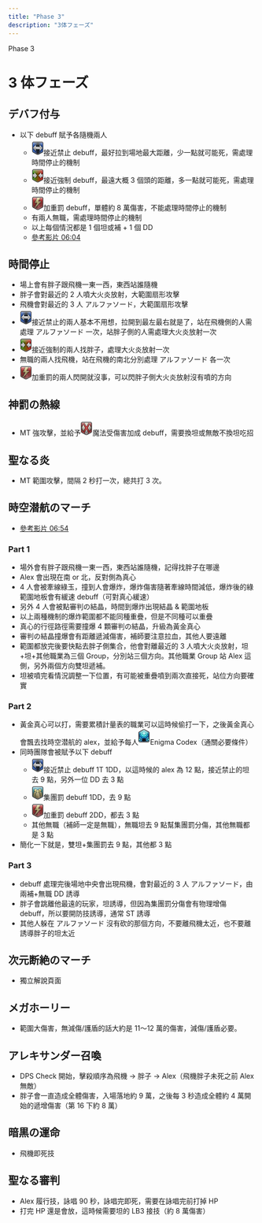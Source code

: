 ```yaml
---
title: "Phase 3"
description: "3体フェーズ"
---
```


<div class="page-header phase3">
  <div class="page-header-content">
    <p>Phase 3</p>
    <h1>3 体フェーズ</h1>
  </div>
</div>

<style>
  .page-header.phase3 {
    background-image: url('/cover3.jpg');
  }
</style>

<Timeline>
  <template v-slot:timeline-content>
    <li><span>0:00</span><RouterLink to="#デバフ付与">デバフ付与</RouterLink></li>
    <li><span>0:12</span><RouterLink to="#時間停止">時間停止</RouterLink></li>
    <li><span>0:33</span><RouterLink to="#神罰の熱線">神罰の熱線</RouterLink></li>
    <li><span>0:37</span><RouterLink to="#聖なる炎">聖なる炎</RouterLink></li>
    <li><span>0:50</span><RouterLink to="#時空潜航のマーチ">時空潜航のマーチ</RouterLink></li>
    <li><span>1:53</span><RouterLink to="#">アレキサンダー再出現</RouterLink></li>
    <li><span>2:03</span><RouterLink to="#神罰の熱線">神罰の熱線</RouterLink></li>
    <li><span>2:09</span><RouterLink to="#聖なる炎">聖なる炎</RouterLink></li>
    <li><span>2:21</span><RouterLink to="#次元断絶のマーチ">次元断絶のマーチ</RouterLink></li>
    <li><span>3:07</span><RouterLink to="#">アレキサンダー再出現</RouterLink></li>
    <li><span>3:15</span><RouterLink to="#メガホーリー">メガホーリー</RouterLink></li>
    <li><span>3:22</span><RouterLink to="#メガホーリー">メガホーリー</RouterLink></li>
    <li><span>3:32</span><RouterLink to="#アレキサンダー召喚">アレキサンダー召喚</RouterLink></li>
    <li><span>4:04</span><RouterLink to="#暗黒の運命">暗黒の運命</RouterLink></li>
    <li><span>4:54</span><RouterLink to="#聖なる審判">聖なる審判</RouterLink></li>
  </template>
</Timeline>

## デバフ付与
- 以下 debuff 賦予各隨機兩人
  - ![debuff](015000-015742.png)接近禁止 debuff，最好拉到場地最大距離，少一點就可能死，需處理時間停止的機制
  - ![debuff](015000-015741.png)接近強制 debuff，最遠大概 3 個頭的距離，多一點就可能死，需處理時間停止的機制
  - ![debuff](015000-015739.png)加重罰 debuff，單體約 8 萬傷害，不能處理時間停止的機制
  - 有兩人無職，需處理時間停止的機制
  - 以上每個情況都是 1 個坦或補 + 1 個 DD
  - [參考影片 06:04](https://www.twitch.tv/videos/522822933?t=00h06m04s)

## 時間停止
- 場上會有胖子跟飛機一東一西，東西站誰隨機
- 胖子會對最近的 2 人噴大火炎放射，大範圍扇形攻擊
- 飛機會對最近的 3 人 アルファソード，大範圍扇形攻擊
- ![debuff](015000-015742.png)接近禁止的兩人基本不用想，拉開到最左最右就是了，站在飛機側的人需處理 アルファソード 一次，站胖子側的人需處理大火炎放射一次
- ![debuff](015000-015741.png)接近強制的兩人找胖子，處理大火炎放射一次
- 無職的兩人找飛機，站在飛機的南北分別處理 アルファソード 各一次
- ![debuff](015000-015739.png)加重罰的兩人閃開就沒事，可以閃胖子側大火炎放射沒有噴的方向

## 神罰の熱線
- MT 強攻擊，並給予![debuff](015000-015057.png)魔法受傷害加成 debuff，需要換坦或無敵不換坦吃招

## 聖なる炎
- MT 範圍攻擊，間隔 2 秒打一次，總共打 3 次。

## 時空潜航のマーチ
- [參考影片 06:54](https://www.twitch.tv/videos/522822933?t=00h06m54s)
### Part 1
- 場外會有胖子跟飛機一東一西，東西站誰隨機，記得找胖子在哪邊
- Alex 會出現在南 or 北，反對側為真心
- 4 人會被牽線綠玉，撞到人會爆炸，爆炸傷害隨著牽線時間減低，爆炸後的綠範圍地板會有緩速 debuff（可對真心緩速）
- 另外 4 人會被點審判の結晶，時間到爆炸出現結晶 & 範圍地板
- 以上兩種機制的爆炸範圍都不能同種重疊，但是不同種可以重疊
- 真心的行徑路徑需要撞爆 4 顆審判の結晶，升級為黃金真心
- 審判の結晶撞爆會有距離遞減傷害，補師要注意拉血，其他人要遠離
- 範圍都放完後要快點去胖子側集合，他會對離最近的 3 人噴大火炎放射，坦+坦+其他職業為三個 Group，分別站三個方向。其他職業 Group 站 Alex 這側，另外兩個方向雙坦遞補。
- 坦被噴完看情況調整一下位置，有可能被重疊噴到兩次直接死，站位方向要確實

### Part 2
- 黃金真心可以打，需要累積計量表的職業可以這時候偷打一下，之後黃金真心會飄去找時空潜航的 alex，並給予每人![debuff](015000-015210.png)Enigma Codex（通關必要條件）
- 同時團隊會被賦予以下 debuff
  - ![debuff](015000-015742.png)接近禁止 debuff 1T 1DD，以這時候的 alex 為 12 點，接近禁止的坦去 9 點，另外一位 DD 去 3 點
  - ![debuff](015000-015740.png)集團罰 debuff 1DD，去 9 點
  - ![debuff](015000-015739.png)加重罰 debuff 2DD，都去 3 點
  - 其他無職（補師一定是無職），無職坦去 9 點幫集團罰分傷，其他無職都是 3 點
- 簡化一下就是，雙坦+集團罰去 9 點，其他都 3 點

### Part 3
- debuff 處理完後場地中央會出現飛機，會對最近的 3 人 アルファソード，由兩補+無職 DD 誘導
- 胖子會跳離他最遠的玩家，坦誘導，但因為集團罰分傷會有物理增傷 debuff，所以要開防技誘導，通常 ST 誘導
- 其他人躲在 アルファソード 沒有砍的那個方向，不要離飛機太近，也不要離誘導胖子的坦太近

## 次元断絶のマーチ
- <RouterLink to="wormhole-formation.html">獨立解說頁面</RouterLink>

## メガホーリー
- 範圍大傷害，無減傷/護盾的話大約是 11～12 萬的傷害，減傷/護盾必要。

## アレキサンダー召喚
- DPS Check 開始，擊殺順序為飛機 → 胖子 → Alex（飛機胖子未死之前 Alex 無敵）
- 胖子會一直造成全體傷害，入場落地約 9 萬，之後每 3 秒造成全體約 4 萬開始的遞增傷害（第 16 下約 8 萬）

## 暗黒の運命
- 飛機即死技

## 聖なる審判
- Alex 履行技，詠唱 90 秒，詠唱完即死，需要在詠唱完前打掉 HP
- 打完 HP 還是會放，這時候需要坦的 LB3 接技（約 8 萬傷害）